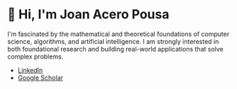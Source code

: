 # 👋 Hi, I'm Joan Acero Pousa

I'm fascinated by the mathematical and theoretical foundations of computer science, algorithms, and artificial intelligence. I am strongly interested in both foundational research and building real-world applications that solve complex problems.

- [LinkedIn](https://www.linkedin.com/in/joanaceropousa/)
- [Google Scholar](https://scholar.google.com/citations?user=FTZO8ykAAAAJ&hl)
